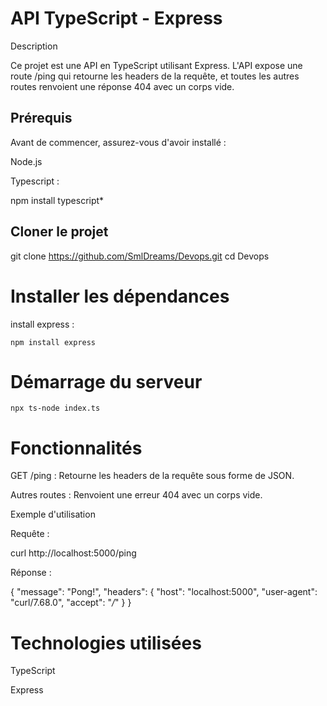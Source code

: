 # API TypeScript - Express

Description

Ce projet est une API en TypeScript utilisant Express. L'API expose une route /ping qui retourne les headers de la requête, et toutes les autres routes renvoient une réponse 404 avec un corps vide.

## Prérequis

Avant de commencer, assurez-vous d'avoir installé :

Node.js

Typescript :

npm install typescript*

## Cloner le projet

git clone https://github.com/SmlDreams/Devops.git
cd Devops

# Installer les dépendances

install express : 

```
npm install express
```

# Démarrage du serveur

```
npx ts-node index.ts
```
# Fonctionnalités

GET /ping : Retourne les headers de la requête sous forme de JSON.

Autres routes : Renvoient une erreur 404 avec un corps vide.

Exemple d'utilisation

Requête :

curl http://localhost:5000/ping

Réponse :

{
  "message": "Pong!",
  "headers": {
    "host": "localhost:5000",
    "user-agent": "curl/7.68.0",
    "accept": "*/*"
  }
}

# Technologies utilisées

TypeScript

Express
